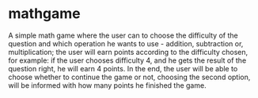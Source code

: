 # mathgame
A simple math game where the user can to choose the difficulty of the question and which operation he wants to use - addition, subtraction or, multiplication; the user will earn points according to the difficulty chosen, for example: if the user chooses difficulty 4, and he gets the result of the question right, he will earn 4 points. In the end, the user will be able to choose whether to continue the game or not, choosing the second option, will be informed with how many points he finished the game.
